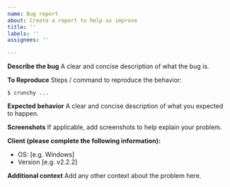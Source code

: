 ```yaml
---
name: Bug report
about: Create a report to help us improve
title: ''
labels: ''
assignees: ''

---
```


**Describe the bug**
A clear and concise description of what the bug is.

**To Reproduce**
Steps / command to reproduce the behavior:
```
$ crunchy ...
```

**Expected behavior**
A clear and concise description of what you expected to happen.

**Screenshots**
If applicable, add screenshots to help explain your problem.

**Client (please complete the following information):**
 - OS: [e.g. Windows]
 - Version [e.g. v2.2.2]

**Additional context**
Add any other context about the problem here.
